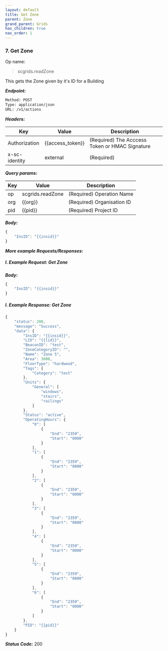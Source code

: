 ```yaml
---
layout: default
title: Get Zone
parent: Zone
grand_parent: Grids
has_children: true
nav_order: 1
---
```



### 7. Get Zone


Op name: 

> scgrids.readZone

This gets the Zone given by it's ID for a Building


***Endpoint:***

```bash
Method: POST
Type: application/json
URL: /v1/actions
```


***Headers:***

| Key | Value | Description |
| --- | ------|-------------|
| Authorization | {{access_token}} | (Required) The Acccess Token or HMAC Signature |
| x-sc-identity | external | (Required) |



***Query params:***

| Key | Value | Description |
| --- | ------|-------------|
| op | scgrids.readZone | (Required) Operation Name |
| org | {{org}} | (Required) Organisation ID |
| pid | {{pid}} | (Required) Project ID |



***Body:***

```js        
{
    "InsID": "{{insid}}"
}

```



***More example Requests/Responses:***


##### I. Example Request: Get Zone

***Body:***

```js        
{
    "InsID": "{{insid}}"
}

```

##### I. Example Response: Get Zone
```js
{
    "status": 200,
    "message": "Success",
    "data": {
        "InsID": "{{insid}}",
        "LID": "{{lid}}",
        "BeaconID": "test",
        "ZoneCategoryID": "",
        "Name": "Zone 5",
        "Area": 3000,
        "FloorType": "hardwood",
        "Tags": {
            "Category": "test"
        },
        "Units": {
            "General": [
                "windows",
                "stairs",
                "railings"
            ]
        },
        "Status": "active",
        "OperatingHours": {
            "0": [
                {
                    "End": "2359",
                    "Start": "0000"
                }
            ],
            "1": [
                {
                    "End": "2359",
                    "Start": "0000"
                }
            ],
            "2": [
                {
                    "End": "2359",
                    "Start": "0000"
                }
            ],
            "3": [
                {
                    "End": "2359",
                    "Start": "0000"
                }
            ],
            "4": [
                {
                    "End": "2359",
                    "Start": "0000"
                }
            ],
            "5": [
                {
                    "End": "2359",
                    "Start": "0000"
                }
            ],
            "6": [
                {
                    "End": "2359",
                    "Start": "0000"
                }
            ]
        },
        "PID": "{{pid}}"
    }
}
```


***Status Code:*** 200

<br>